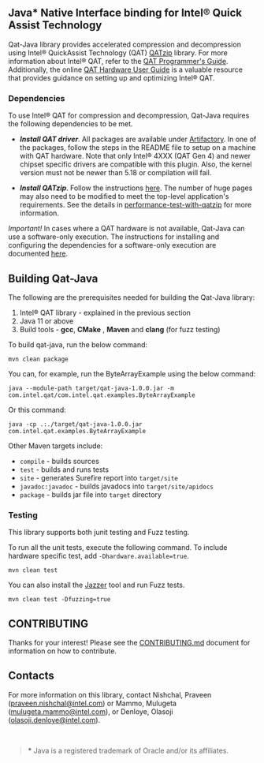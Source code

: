 ## Java* Native Interface binding for Intel® Quick Assist Technology
Qat-Java library provides accelerated compression and decompression using Intel® QuickAssist Technology (QAT) [QATzip](https://github.com/intel/QATzip) library. For more information about Intel® QAT, refer to the [QAT Programmer's Guide](https://www.intel.com/content/www/us/en/download/765501/intel-quickassist-technology-driver-for-linux-hw-version-2-0.html). Additionally, the online [QAT Hardware User Guide](https://intel.github.io/quickassist/index.html) is a valuable resource that provides guidance on setting up and optimizing Intel® QAT.

### Dependencies
To use Intel® QAT for compression and decompression, Qat-Java requires the following dependencies to be met.

- ***Install QAT driver***. All packages are available under [Artifactory](https://www.intel.com/content/www/us/en/download/765501/intel-quickassist-technology-driver-for-linux-hw-version-2-0.html). In one of the packages, follow the steps in the README file to setup on a machine with QAT hardware. Note that only Intel&reg; 4XXX (QAT Gen 4) and newer chipset specific drivers are compatible with this plugin. Also, the kernel version must not be newer than 5.18 or compilation will fail.

- ***Install QATzip***. Follow the instructions [here](https://github.com/intel/QATzip#installation-instructions). The number of huge pages may also need to be modified to meet the top-level application's requirements. See the details in [performance-test-with-qatzip](https://github.com/intel-innersource/applications.qat.shims.qatzip.qatzip#performance-test-with-qatzip) for more information.

*Important!* In cases where a QAT hardware is not available, Qat-Java can use a software-only execution. The instructions for installing and configuring the dependencies for a software-only execution are documented [here](SOFTWARE_ONLY_CONFIG.md).  

## Building Qat-Java
The following are the prerequisites needed for building the Qat-Java library:

1. Intel® QAT library - explained in the previous section
2. Java 11 or above
3. Build tools - **gcc**, **CMake** , **Maven** and **clang** (for fuzz testing)

To build qat-java, run the below command:
```
mvn clean package
```

You can, for example, run the ByteArrayExample using the below command:
```
java --module-path target/qat-java-1.0.0.jar -m com.intel.qat/com.intel.qat.examples.ByteArrayExample
```

Or this command:
```
java -cp .:./target/qat-java-1.0.0.jar com.intel.qat.examples.ByteArrayExample
```

Other Maven targets include:

- `compile` - builds sources
- `test` - builds and runs tests
- `site` - generates Surefire report into ```target/site```
- `javadoc:javadoc` - builds javadocs into ```target/site/apidocs```
- `package` - builds jar file into ```target``` directory

### Testing
This library supports both junit testing and Fuzz testing.

To run all the unit tests, execute the following command. To include hardware specific test, add ``-Dhardware.available=true``. 
```
mvn clean test
```

You can also install the [Jazzer](https://github.com/CodeIntelligenceTesting/jazzer/blob/main/CONTRIBUTING.md) tool and run Fuzz tests. 
```
mvn clean test -Dfuzzing=true
```

## CONTRIBUTING ##
Thanks for your interest! Please see the [CONTRIBUTING.md](CONTRIBUTING.md) document for information on how to contribute.
## Contacts ##
For more information on this library, contact Nishchal, Praveen (praveen.nishchal@intel.com) or Mammo, Mulugeta (mulugeta.mammo@intel.com), or  Denloye, Olasoji (olasoji.denloye@intel.com).

&nbsp;

><b id="f1">*</b> Java is a registered trademark of Oracle and/or its affiliates.

